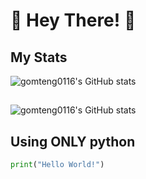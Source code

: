 # 👋 Hey There! 👋
## My Stats

![gomteng0116's GitHub stats](https://github-readme-stats.vercel.app/api?username=gomteng0116&show_icons=true&theme=tokyonight)

##

![gomteng0116's GitHub stats](https://github-readme-stats.vercel.app/api?username=gomteng0116&show_icons=true&theme=tokyonight)

## Using ONLY python

```python
print("Hello World!")
```
